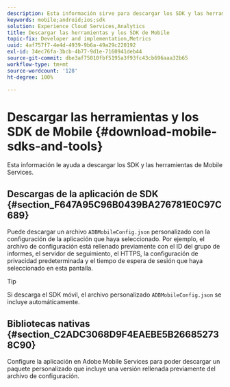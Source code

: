 ```yaml
---
description: Esta información sirve para descargar los SDK y las herramientas de Mobile Services para la implementación de Mobile Services.
keywords: mobile;android;ios;sdk
solution: Experience Cloud Services,Analytics
title: Descargar las herramientas y los SDK de Mobile
topic-fix: Developer and implementation,Metrics
uuid: 4af757f7-4e4d-4939-9b6a-49a29c220192
exl-id: 34ec76fa-3bcb-4b77-9d1e-7160941deb44
source-git-commit: dbe3af75010fbf5195a3f93fc43cb696aaa32b65
workflow-type: tm+mt
source-wordcount: '128'
ht-degree: 100%

---
```


# Descargar las herramientas y los SDK de Mobile {#download-mobile-sdks-and-tools}

Esta información le ayuda a descargar los SDK y las herramientas de Mobile Services.

## Descargas de la aplicación de SDK {#section_F647A95C96B0439BA276781E0C97C689}

Puede descargar un archivo `ADBMobileConfig.json` personalizado con la configuración de la aplicación que haya seleccionado. Por ejemplo, el archivo de configuración está rellenado previamente con el ID del grupo de informes, el servidor de seguimiento, el HTTPS, la configuración de privacidad predeterminada y el tiempo de espera de sesión que haya seleccionado en esta pantalla.

>[!TIP]
>
>Si descarga el SDK móvil, el archivo personalizado `ADBMobileConfig.json` se incluye automáticamente.

## Bibliotecas nativas {#section_C2ADC3068D9F4EAEBE5B266852738C90}

Configure la aplicación en Adobe Mobile Services para poder descargar un paquete personalizado que incluye una versión rellenada previamente del archivo de configuración.
